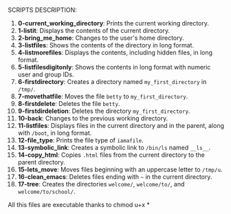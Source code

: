 
SCRIPTS DESCRIPTION:

1. **0-current_working_directory**: Prints the current working directory.
2. **1-listit**: Displays the contents of the current directory.
3. **2-bring_me_home**: Changes to the user's home directory.
4. **3-listfiles**: Shows the contents of the directory in long format.
5. **4-listmorefiles**: Displays the contents, including hidden files, in long format.
6. **5-listfilesdigitonly**: Shows the contents in long format with numeric user and group IDs.
7. **6-firstdirectory**: Creates a directory named `my_first_directory` in `/tmp/`.
8. **7-movethatfile**: Moves the file `betty` to `my_first_directory`.
9. **8-firstdelete**: Deletes the file `betty`.
10. **9-firstdirdeletion**: Deletes the directory `my_first_directory`.
11. **10-back**: Changes to the previous working directory.
12. **11-listfiles**: Displays files in the current directory and in the parent, along with `/boot`, in long format.
13. **12-file_type**: Prints the file type of `iamafile`.
14. **13-symbolic_link**: Creates a symbolic link to `/bin/ls` named `__ls__`.
15. **14-copy_html**: Copies `.html` files from the current directory to the parent directory.
16. **15-lets_move**: Moves files beginning with an uppercase letter to `/tmp/u`.
17. **16-clean_emacs**: Deletes files ending with `~` in the current directory.
18. **17-tree**: Creates the directories `welcome/`, `welcome/to/`, and `welcome/to/school/`.

All this files are executable thanks to chmod u+x *



